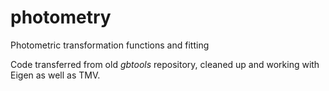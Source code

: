 # photometry
Photometric transformation functions and fitting

Code transferred from old _gbtools_ repository, cleaned up and working with Eigen as well as TMV.
